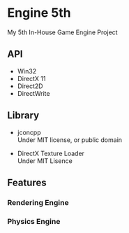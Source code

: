 # Engine 5th
My 5th In-House Game Engine Project

## API
* Win32
* DirectX 11
* Direct2D
* DirectWrite

## Library 
* jconcpp                
Under MIT license, or public domain

* DirectX Texture Loader        
Under MIT Lisence

## Features

### Rendering Engine

### Physics Engine

